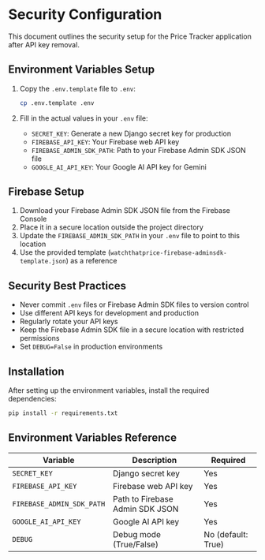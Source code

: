 # Security Configuration

This document outlines the security setup for the Price Tracker application after API key removal.

## Environment Variables Setup

1. Copy the `.env.template` file to `.env`:
   ```bash
   cp .env.template .env
   ```

2. Fill in the actual values in your `.env` file:
   - `SECRET_KEY`: Generate a new Django secret key for production
   - `FIREBASE_API_KEY`: Your Firebase web API key
   - `FIREBASE_ADMIN_SDK_PATH`: Path to your Firebase Admin SDK JSON file
   - `GOOGLE_AI_API_KEY`: Your Google AI API key for Gemini

## Firebase Setup

1. Download your Firebase Admin SDK JSON file from the Firebase Console
2. Place it in a secure location outside the project directory
3. Update the `FIREBASE_ADMIN_SDK_PATH` in your `.env` file to point to this location
4. Use the provided template (`watchthatprice-firebase-adminsdk-template.json`) as a reference

## Security Best Practices

- Never commit `.env` files or Firebase Admin SDK files to version control
- Use different API keys for development and production
- Regularly rotate your API keys
- Keep the Firebase Admin SDK file in a secure location with restricted permissions
- Set `DEBUG=False` in production environments

## Installation

After setting up the environment variables, install the required dependencies:

```bash
pip install -r requirements.txt
```

## Environment Variables Reference

| Variable | Description | Required |
|----------|-------------|----------|
| `SECRET_KEY` | Django secret key | Yes |
| `FIREBASE_API_KEY` | Firebase web API key | Yes |
| `FIREBASE_ADMIN_SDK_PATH` | Path to Firebase Admin SDK JSON | Yes |
| `GOOGLE_AI_API_KEY` | Google AI API key | Yes |
| `DEBUG` | Debug mode (True/False) | No (default: True) |
